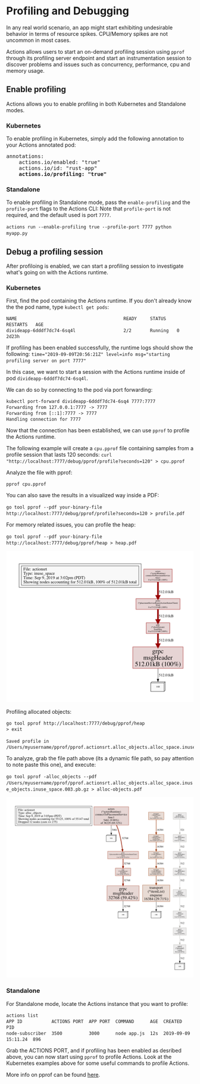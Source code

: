 # Profiling and Debugging

In any real world scenario, an app might start exhibiting undesirable behavior in terms of resource spikes.
CPU/Memory spikes are not uncommon in most cases.

Actions allows users to start an on-demand profiling session using `pprof` through its profiling server endpoint and start an instrumentation session to discover problems and issues such as concurrency, performance, cpu and memory usage.

## Enable profiling

Actions allows you to enable profiling in both Kubernetes and Standalone modes.

### Kubernetes

To enable profiling in Kubernetes, simply add the following annotation to your Actions annotated pod:

<pre>
annotations:
    actions.io/enabled: "true"
    actions.io/id: "rust-app"
    <b>actions.io/profiling: "true"</b>
</pre>

### Standalone

To enable profiling in Standalone mode, pass the `enable-profiling` and the `profile-port` flags to the Actions CLI:
Note that `profile-port` is not required, and the default used is port `7777`.

`actions run --enable-profiling true --profile-port 7777 python myapp.py`

## Debug a profiling session

After profiloing is enabled, we can start a profiling session to investigate what's going on with the Actions runtime.

### Kubernetes

First, find the pod containing the Actions runtime. If you don't already know the the pod name, type `kubectl get pods`:

```
NAME                                        READY     STATUS    RESTARTS   AGE
divideapp-6dddf7dc74-6sq4l                  2/2       Running   0          2d23h
```

If profiling has been enabled successfully, the runtime logs should show the following:
`time="2019-09-09T20:56:21Z" level=info msg="starting profiling server on port 7777"`

In this case, we want to start a session with the Actions runtime inside of pod `divideapp-6dddf7dc74-6sq4l`.

We can do so by connecting to the pod via port forwarding:

```
kubectl port-forward divideapp-6dddf7dc74-6sq4 7777:7777
Forwarding from 127.0.0.1:7777 -> 7777
Forwarding from [::1]:7777 -> 7777
Handling connection for 7777
```

Now that the connection has been established, we can use `pprof` to profile the Actions runtime.

The following example will create a `cpu.pprof` file containing samples from a profile session that lasts 120 seconds:
`curl "http://localhost:7777/debug/pprof/profile?seconds=120" > cpu.pprof`

Analyze the file with pprof:

```
pprof cpu.pprof
```

You can also save the results in a visualized way inside a PDF:

`go tool pprof --pdf your-binary-file http://localhost:7777/debug/pprof/profile?seconds=120 > profile.pdf`

For memory related issues, you can profile the heap:

`go tool pprof --pdf your-binary-file http://localhost:7777/debug/pprof/heap > heap.pdf`

![heap](../imgs/heap.png)

Profiling allocated objects:

```
go tool pprof http://localhost:7777/debug/pprof/heap
> exit

Saved profile in /Users/myusername/pprof/pprof.actionsrt.alloc_objects.alloc_space.inuse_objects.inuse_space.003.pb.gz
```

To analyze, grab the file path above (its a dynamic file path, so pay attention to note paste this one), and execute:

`go tool pprof -alloc_objects --pdf /Users/myusername/pprof/pprof.actionsrt.alloc_objects.alloc_space.inuse_objects.inuse_space.003.pb.gz > alloc-objects.pdf`

![alloc](../imgs/alloc.png)


### Standalone

For Standalone mode, locate the Actions instance that you want to profile:

```
actions list
APP ID           ACTIONS PORT  APP PORT  COMMAND      AGE  CREATED              PID
node-subscriber  3500          3000      node app.js  12s  2019-09-09 15:11.24  896
```

Grab the ACTIONS PORT, and if profiling has been enabled as desribed above, you can now start using `pprof` to profile Actions.
Look at the Kubernetes examples above for some useful commands to profile Actions.

More info on pprof can be found [here](https://github.com/google/pprof).
